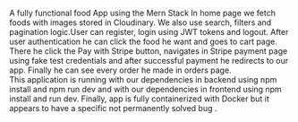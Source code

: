 A fully functional food App using the Mern Stack In home page we fetch foods with images stored in Cloudinary. We also use search, filters and pagination logic.User can register, login using JWT tokens and logout.  After user authentication he can click the food he want and goes to cart page. There he click the Pay with Stripe button, navigates in Stripe payment page using fake test credentials and after successful payment he redirects to our app. Finally he can see every order he made in orders page.  
This application is running with our dependencies in backend using npm install and npm run dev and with our dependencies in frontend using npm install and run dev. 
Finally, app is fully containerized with Docker but it appears to have a specific not permanently solved bug .
